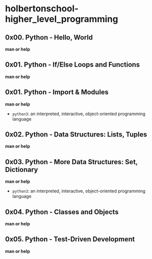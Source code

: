 # holbertonschool-higher_level_programming   
  
## 0x00. Python - Hello, World   
  
**man or help**  
  
## 0x01. Python - If/Else Loops and Functions  
  
**man or help**
  
## 0x01. Python - Import & Modules  
  
**man or help**  
  
- `python3`: an interpreted, interactive, object-oriented programming language  
  
## 0x02. Python - Data Structures: Lists, Tuples  
  
**man or help**  
  
## 0x03. Python - More Data Structures: Set, Dictionary  
  
**man or help**
  
- `python3`: an interpreted, interactive, object-oriented programming language  
  
## 0x04. Python - Classes and Objects  
  
**man or help**  

## 0x05. Python - Test-Driven Development  
  
**man or help**  

